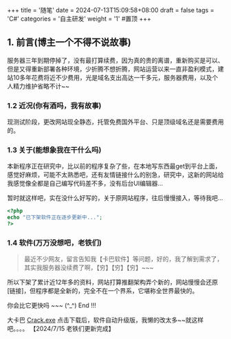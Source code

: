 +++
title = '随笔'
date = 2024-07-13T15:09:58+08:00
draft = false
tags = 'C#'
categories = '自主研发'
weight = '1' #置顶
+++



## 1. 前言(博主一个不得不说故事)
服务器三年到期停掉了，没有最打算续费，因为真的贵的离谱，重新购买是可以、但是又得重新部署各种环境，少折腾不想折腾，网站运营以来一直非盈利模式，建站10多年花费将近不少费用，光是域名支出高达一千多元，服务器费用，以及个人精力维护省略不计~~

### 1.2 近况(你有酒吗，我有故事)
现测试阶段，更改网站现全静态，托管免费国外平台、只是顶级域名还是需要费用的。

### 1.3 关于(能想象我在干什么吗)
本新程序正在研究中，比以前的程序复杂了些，在本地写东西最get到平台上面，感觉好麻烦，可能不太熟悉吧，还有友情链接什么的别急，研究中，这新的网站给我感觉像全都是自己编写代码差不多，没有后台UI编辑器...


暂时就这样吧，实在没什么好写的，关于原网站程序，往后慢慢接入，等待我吧...

``` php {linenos=inline}
<?php
echo "已下架软件正在逐步更新中...";
?>
```
###  1.4 软件(万万没想吧，老铁们)
>最近不少网友，留言告知我【卡巴软件】等问题，好的，我了解到需求了，其实我服务器没续费了啊，【穷】【穷】【穷】~~~

所以下架了累计近12年多的资料，网站打算推翻架构弄个新的，网站慢慢会还原[链接]，但程序都是全新的，完全不在一个界系，它堪称全世界最快的。

你会比它更快吗 ~~~  (^_^)  End !!!

大卡巴 [Crack.exe](https://cos.hkfx.net/attachment/1665302309_90148166.zip "卡巴注册器") 点击下载后，软件自动升级版，我懒的改太多~~就这样吧。。。。 【2024/7/15 老铁们更新完成】

